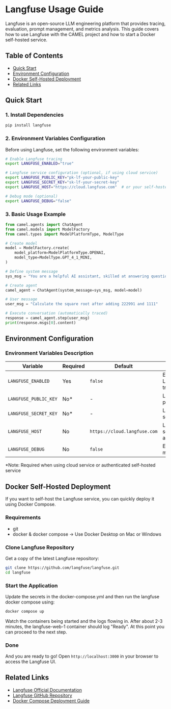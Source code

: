 # Langfuse Usage Guide

Langfuse is an open-source LLM engineering platform that provides tracing, evaluation, prompt management, and metrics analysis. This guide covers how to use Langfuse with the CAMEL project and how to start a Docker self-hosted service.

## Table of Contents

- [Quick Start](#quick-start)
- [Environment Configuration](#environment-configuration)
- [Docker Self-Hosted Deployment](#docker-self-hosted-deployment)
- [Related Links](#related-links)

## Quick Start

### 1. Install Dependencies

```bash
pip install langfuse
```

### 2. Environment Variables Configuration

Before using Langfuse, set the following environment variables:

```bash
# Enable Langfuse tracing
export LANGFUSE_ENABLED="true"

# Langfuse service configuration (optional, if using cloud service)
export LANGFUSE_PUBLIC_KEY="pk-lf-your-public-key"
export LANGFUSE_SECRET_KEY="sk-lf-your-secret-key"
export LANGFUSE_HOST="https://cloud.langfuse.com"  # or your self-hosted address

# Debug mode (optional)
export LANGFUSE_DEBUG="false"
```

### 3. Basic Usage Example

```python
from camel.agents import ChatAgent
from camel.models import ModelFactory
from camel.types import ModelPlatformType, ModelType

# Create model
model = ModelFactory.create(
    model_platform=ModelPlatformType.OPENAI,
    model_type=ModelType.GPT_4_1_MINI,
)

# Define system message
sys_msg = "You are a helpful AI assistant, skilled at answering questions."

# Create agent
camel_agent = ChatAgent(system_message=sys_msg, model=model)

# User message
user_msg = "Calculate the square root after adding 222991 and 1111"

# Execute conversation (automatically traced)
response = camel_agent.step(user_msg)
print(response.msgs[0].content)
```

## Environment Configuration

### Environment Variables Description

| Variable | Required | Default | Description |
|----------|----------|---------|-------------|
| `LANGFUSE_ENABLED` | Yes | `false` | Enable/disable Langfuse tracing |
| `LANGFUSE_PUBLIC_KEY` | No* | - | Langfuse public key |
| `LANGFUSE_SECRET_KEY` | No* | - | Langfuse secret key |
| `LANGFUSE_HOST` | No | `https://cloud.langfuse.com` | Langfuse service address |
| `LANGFUSE_DEBUG` | No | `false` | Enable debug mode |

*Note: Required when using cloud service or authenticated self-hosted service

## Docker Self-Hosted Deployment

If you want to self-host the Langfuse service, you can quickly deploy it using Docker Compose.

### Requirements

- git
- docker & docker compose -> Use Docker Desktop on Mac or Windows

### Clone Langfuse Repository

Get a copy of the latest Langfuse repository:

```bash
git clone https://github.com/langfuse/langfuse.git
cd langfuse
```

### Start the Application

Update the secrets in the docker-compose.yml and then run the langfuse docker compose using:

```bash
docker compose up
```

Watch the containers being started and the logs flowing in. After about 2-3 minutes, the langfuse-web-1 container should log "Ready". At this point you can proceed to the next step.

### Done

And you are ready to go! Open `http://localhost:3000` in your browser to access the Langfuse UI.

## Related Links

- [Langfuse Official Documentation](https://langfuse.com/docs)
- [Langfuse GitHub Repository](https://github.com/langfuse/langfuse)
- [Docker Compose Deployment Guide](https://langfuse.com/self-hosting/docker-compose)
